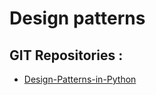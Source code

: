 Design patterns 
====================

GIT Repositories :
--------------------------------------

* [Design-Patterns-in-Python](https://github.com/gennad/Design-Patterns-in-Python)


